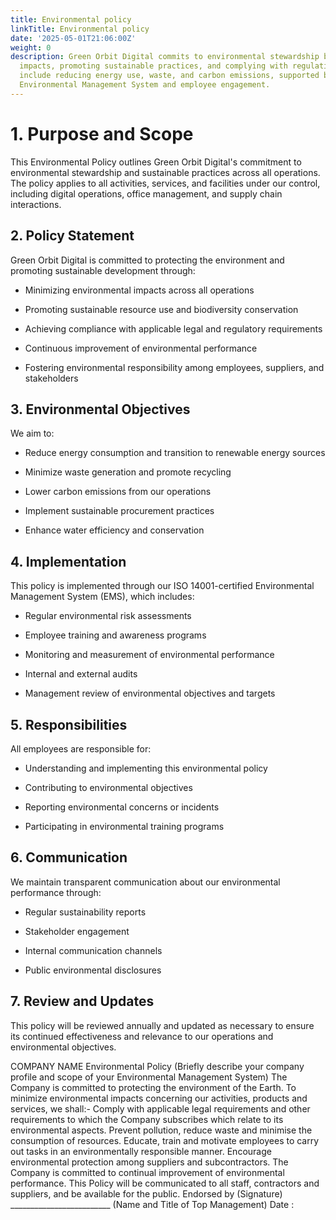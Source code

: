 ```yaml
---
title: Environmental policy
linkTitle: Environmental policy
date: '2025-05-01T21:06:00Z'
weight: 0
description: Green Orbit Digital commits to environmental stewardship by minimizing
  impacts, promoting sustainable practices, and complying with regulations. Objectives
  include reducing energy use, waste, and carbon emissions, supported by an ISO 14001-certified
  Environmental Management System and employee engagement.
---
```



# 1. Purpose and Scope

This Environmental Policy outlines Green Orbit Digital's commitment to environmental stewardship and sustainable practices across all operations. The policy applies to all activities, services, and facilities under our control, including digital operations, office management, and supply chain interactions.

## 2. Policy Statement

Green Orbit Digital is committed to protecting the environment and promoting sustainable development through:

- Minimizing environmental impacts across all operations

- Promoting sustainable resource use and biodiversity conservation

- Achieving compliance with applicable legal and regulatory requirements

- Continuous improvement of environmental performance

- Fostering environmental responsibility among employees, suppliers, and stakeholders

## 3. Environmental Objectives

We aim to:

- Reduce energy consumption and transition to renewable energy sources

- Minimize waste generation and promote recycling

- Lower carbon emissions from our operations

- Implement sustainable procurement practices

- Enhance water efficiency and conservation

## 4. Implementation

This policy is implemented through our ISO 14001-certified Environmental Management System (EMS), which includes:

- Regular environmental risk assessments

- Employee training and awareness programs

- Monitoring and measurement of environmental performance

- Internal and external audits

- Management review of environmental objectives and targets

## 5. Responsibilities

All employees are responsible for:

- Understanding and implementing this environmental policy

- Contributing to environmental objectives

- Reporting environmental concerns or incidents

- Participating in environmental training programs

## 6. Communication

We maintain transparent communication about our environmental performance through:

- Regular sustainability reports

- Stakeholder engagement

- Internal communication channels

- Public environmental disclosures

## 7. Review and Updates

This policy will be reviewed annually and updated as necessary to ensure its continued effectiveness and relevance to our operations and environmental objectives.



COMPANY NAME  Environmental Policy  (Briefly describe your company profile and scope of your Environmental Management System) The Company is committed to protecting the environment of the Earth. To minimize environmental impacts concerning our activities, products and services, we shall:- Comply with applicable legal requirements and other requirements to which the Company subscribes which relate to its environmental aspects. Prevent pollution, reduce waste and minimise the consumption of resources. Educate, train and motivate employees to carry out tasks in an environmentally responsible manner. Encourage environmental protection among suppliers and subcontractors. The Company is committed to continual improvement of environmental performance. This Policy will be communicated to all staff, contractors and suppliers, and be available for the public.    Endorsed by  (Signature) _________________________ (Name and Title of Top Management)  Date :      